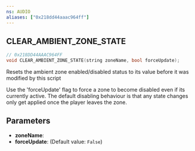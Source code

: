 ```yaml
---
ns: AUDIO
aliases: ["0x218dd44aaac964ff"]
---
```

## CLEAR_AMBIENT_ZONE_STATE

```c
// 0x218DD44AAAC964FF
void CLEAR_AMBIENT_ZONE_STATE(string zoneName, bool forceUpdate);
```

Resets the ambient zone enabled/disabled status to its value before it was modified by this script

Use the 'forceUpdate' flag to force a zone to become disabled even if its currently active. The default disabling behaviour is that any state changes only get applied once the player leaves the zone.


## Parameters
* **zoneName**: 
* **forceUpdate**: (Default value: `False`)
